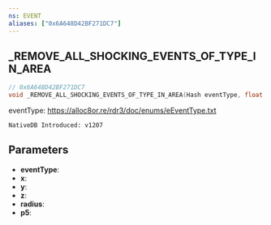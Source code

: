 ```yaml
---
ns: EVENT
aliases: ["0x6A648D42BF271DC7"]
---
```

## _REMOVE_ALL_SHOCKING_EVENTS_OF_TYPE_IN_AREA

```c
// 0x6A648D42BF271DC7
void _REMOVE_ALL_SHOCKING_EVENTS_OF_TYPE_IN_AREA(Hash eventType, float x, float y, float z, float radius, BOOL p5);
```

eventType: https://alloc8or.re/rdr3/doc/enums/eEventType.txt

```
NativeDB Introduced: v1207
```

## Parameters
* **eventType**:
* **x**:
* **y**:
* **z**:
* **radius**:
* **p5**:
